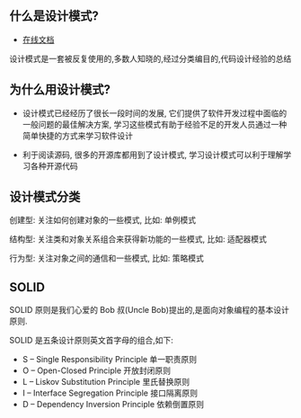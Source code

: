 ## 什么是设计模式?

- [在线文档](https://www.runoob.com/design-pattern/design-pattern-tutorial.html)

设计模式是一套被反复使用的,多数人知晓的,经过分类编目的,代码设计经验的总结

## 为什么用设计模式?

- 设计模式已经经历了很长一段时间的发展, 它们提供了软件开发过程中面临的一般问题的最佳解决方案, 学习这些模式有助于经验不足的开发人员通过一种简单快捷的方式来学习软件设计

- 利于阅读源码, 很多的开源库都用到了设计模式, 学习设计模式可以利于理解学习各种开源代码

## 设计模式分类

创建型: 关注如何创建对象的一些模式, 比如: 单例模式

结构型: 关注类和对象关系组合来获得新功能的一些模式, 比如: 适配器模式

行为型: 关注对象之间的通信和一些模式, 比如: 策略模式

## SOLID

SOLID 原则是我们心爱的 Bob 叔(Uncle Bob)提出的,是面向对象编程的基本设计原则.

SOLID 是五条设计原则英文首字母的组合,如下:

- S – Single Responsibility Principle 单一职责原则
- O – Open-Closed Principle 开放封闭原则
- L – Liskov Substitution Principle 里氏替换原则
- I – Interface Segregation Principle 接口隔离原则
- D – Dependency Inversion Principle 依赖倒置原则
